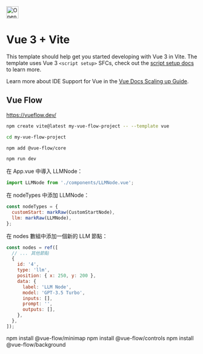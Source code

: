 <a href="https://idx.google.com/import?url=https%3A%2F%2Fgithub.com%2Fsamzhu%2Fmy-vue-flow-project">
  <img
    height="32"
    alt="Open in IDX"
    src="https://cdn.idx.dev/btn/open_light_32.svg">
</a>

# Vue 3 + Vite


This template should help get you started developing with Vue 3 in Vite. The template uses Vue 3 `<script setup>` SFCs, check out the [script setup docs](https://v3.vuejs.org/api/sfc-script-setup.html#sfc-script-setup) to learn more.

Learn more about IDE Support for Vue in the [Vue Docs Scaling up Guide](https://vuejs.org/guide/scaling-up/tooling.html#ide-support).

## Vue Flow

https://vueflow.dev/

``` bash
npm create vite@latest my-vue-flow-project -- --template vue

cd my-vue-flow-project

npm add @vue-flow/core

npm run dev
```


在 App.vue 中導入 LLMNode：

``` js
import LLMNode from './components/LLMNode.vue';
```

在 nodeTypes 中添加 LLMNode：
``` js
const nodeTypes = {
  customStart: markRaw(CustomStartNode),
  llm: markRaw(LLMNode),
};
```

在 nodes 數組中添加一個新的 LLM 節點：
``` js
const nodes = ref([
  // ... 其他節點
  { 
    id: '4',
    type: 'llm', 
    position: { x: 250, y: 200 },
    data: { 
      label: 'LLM Node',
      model: 'GPT-3.5 Turbo',
      inputs: [],
      prompt: '',
      outputs: [],
    },
  },
]);
```

npm install @vue-flow/minimap
npm install @vue-flow/controls
npm install @vue-flow/background